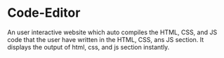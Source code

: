 # Code-Editor

An user interactive website which auto compiles the HTML, CSS, and JS code that the user have written in the HTML, CSS, ans JS section. It displays the output of html, css, and js section instantly.

